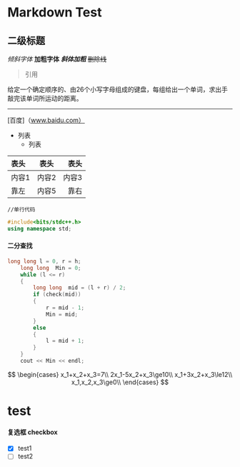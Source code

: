 # Markdown Test
## 二级标题

*倾斜字体*
**加粗字体**
***斜体加粗***
~~删除线~~

>引用

给定一个确定顺序的、由26个小写字母组成的键盘，每组给出一个单词，求出手敲完该单词所运动的距离。

---

[百度]（www.baidu.com）
- 列表 
  - 列表

表头|表头|表头
:-|-|-:
内容1|内容2|内容3
靠左|内容5|靠右

`//单行代码`

```cpp
#include<bits/stdc++.h>
using namespace std;
```

#### 二分查找
```cpp
long long l = 0, r = h;
	long long  Min = 0;
	while (l <= r)
	{
		long long  mid = (l + r) / 2;
		if (check(mid))
		{
			r = mid - 1;
			Min = mid;
		}
		else
		{
			l = mid + 1;
		}
	}
	cout << Min << endl;
```

$$
\begin{cases}
x_1+x_2+x_3=7\\
2x_1-5x_2+x_3\ge10\\
x_1+3x_2+x_3\le12\\
x_1,x_2,x_3\ge0\\
\end{cases}
$$

# test
#### 复选框 checkbox
- [x] test1
- [ ] test2
